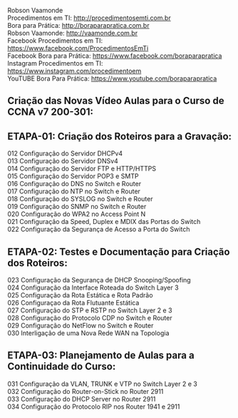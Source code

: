 Robson Vaamonde<br>
Procedimentos em TI: http://procedimentosemti.com.br<br>
Bora para Prática: http://boraparapratica.com.br<br>
Robson Vaamonde: http://vaamonde.com.br<br>
Facebook Procedimentos em TI: https://www.facebook.com/ProcedimentosEmTi<br>
Facebook Bora para Prática: https://www.facebook.com/boraparapratica<br>
Instagram Procedimentos em TI: https://www.instagram.com/procedimentoem<br>
YouTUBE Bora Para Prática: https://www.youtube.com/boraparapratica<br>

## **Criação das Novas Vídeo Aulas para o Curso de CCNA v7 200-301:**

## **ETAPA-01: Criação dos Roteiros para a Gravação:**
012 Configuração do Servidor DHCPv4<br>
013 Configuração do Servidor DNSv4<br>
014 Configuração do Servidor FTP e HTTP/HTTPS<br>
015 Configuração do Servidor POP3 e SMTP<br>
016 Configuração do DNS no Switch e Router<br>
017 Configuração do NTP no Switch e Router<br>
018 Configuração do SYSLOG no Switch e Router<br>
019 Configuração do SNMP no Switch e Router<br>
020 Configuração do WPA2 no Access Point N<br>
021 Configuração da Speed, Duplex e MDIX das Portas do Switch<br>
022 Configuração da Segurança de Acesso a Porta do Switch

## **ETAPA-02: Testes e Documentação para Criação dos Roteiros:**
023 Configuração da Segurança de DHCP Snooping/Spoofing<br>
024 Configuração da Interface Roteada do Switch Layer 3<br>
025 Configuração da Rota Estática e Rota Padrão<br>
026 Configuraçao da Rota Flutuante Estática<br>
027 Configuração do STP e RSTP no Switch Layer 2 e 3<br>
028 Configuração do Protocolo CDP no Switch e Router<br>
029 Configuração do NetFlow no Switch e Router<br>
030 Interligação de uma Nova Rede WAN na Topologia

## **ETAPA-03: Planejamento de Aulas para a Continuidade do Curso:**
031 Configuração da VLAN, TRUNK e VTP no Switch Layer 2 e 3<br>
032 Configuração do Router-on-Stick no Router 2911<br>
033 Configuração do DHCP Server no Router 2911<br>
034 Configuração do Protocolo RIP nos Router 1941 e 2911<br>
